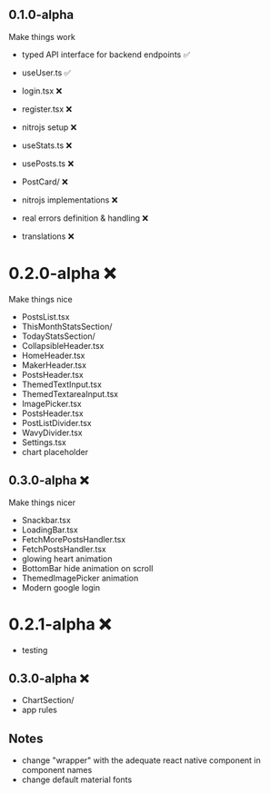 ## 0.1.0-alpha

Make things work

- typed API interface for backend endpoints ✅
- useUser.ts ✅
- login.tsx ❌
- register.tsx ❌
- nitrojs setup ❌

- useStats.ts ❌

- usePosts.ts ❌
- PostCard/ ❌

- nitrojs implementations ❌
- real errors definition & handling ❌

- translations ❌

# 0.2.0-alpha ❌

Make things nice

- PostsList.tsx
- ThisMonthStatsSection/
- TodayStatsSection/
- CollapsibleHeader.tsx
- HomeHeader.tsx
- MakerHeader.tsx
- PostsHeader.tsx
- ThemedTextInput.tsx
- ThemedTextareaInput.tsx
- ImagePicker.tsx
- PostsHeader.tsx
- PostListDivider.tsx
- WavyDivider.tsx
- Settings.tsx
- chart placeholder

## 0.3.0-alpha ❌

Make things nicer

- Snackbar.tsx
- LoadingBar.tsx
- FetchMorePostsHandler.tsx
- FetchPostsHandler.tsx
- glowing heart animation
- BottomBar hide animation on scroll
- ThemedImagePicker animation
- Modern google login

# 0.2.1-alpha ❌

- testing

## 0.3.0-alpha ❌

- ChartSection/
- app rules

## Notes

- change "wrapper" with the adequate react native component in component names
- change default material fonts

